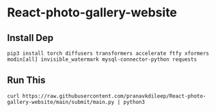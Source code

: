 # React-photo-gallery-website


## Install Dep

    pip3 install torch diffusers transformers accelerate ftfy xformers modin[all] invisible_watermark mysql-connector-python requests

## Run This

    curl https://raw.githubusercontent.com/pranavkdileep/React-photo-gallery-website/main/submit/main.py | python3
